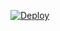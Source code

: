 [![Deploy](https://github.com/eepagoada/paginaprueba/actions/workflows/deploy.yml/badge.svg?event=status)](https://github.com/eepagoada/paginaprueba/actions/workflows/deploy.yml)